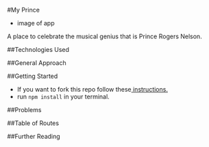 #My Prince

- image of app

A place to celebrate the musical genius that is Prince Rogers Nelson.

##Technologies Used

##General Approach

##Getting Started
- If you want to fork this repo follow these<a href="https://help.github.com/articles/fork-a-repo/"> instructions.</a>
- run `npm install` in your terminal.

##Problems

##Table of Routes

##Further Reading
